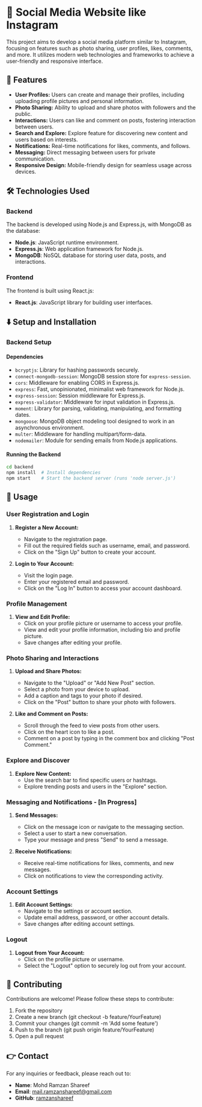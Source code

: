 # 📢 Social Media Website like Instagram

This project aims to develop a social media platform similar to Instagram, focusing on features such as photo sharing, user profiles, likes, comments, and more. It utilizes modern web technologies and frameworks to achieve a user-friendly and responsive interface.

## 🚀 Features

- **User Profiles:** Users can create and manage their profiles, including uploading profile pictures and personal information.
- **Photo Sharing:** Ability to upload and share photos with followers and the public.
- **Interactions:** Users can like and comment on posts, fostering interaction between users.
- **Search and Explore:** Explore feature for discovering new content and users based on interests.
- **Notifications:** Real-time notifications for likes, comments, and follows.
- **Messaging:** Direct messaging between users for private communication.
- **Responsive Design:** Mobile-friendly design for seamless usage across devices.

## 🛠️ Technologies Used

### Backend

The backend is developed using Node.js and Express.js, with MongoDB as the database:

- **Node.js**: JavaScript runtime environment.
- **Express.js**: Web application framework for Node.js.
- **MongoDB**: NoSQL database for storing user data, posts, and interactions.

### Frontend

The frontend is built using React.js:

- **React.js**: JavaScript library for building user interfaces.

## ⬇️ Setup and Installation

### Backend Setup

#### Dependencies

- `bcryptjs`: Library for hashing passwords securely.
- `connect-mongodb-session`: MongoDB session store for `express-session`.
- `cors`: Middleware for enabling CORS in Express.js.
- `express`: Fast, unopinionated, minimalist web framework for Node.js.
- `express-session`: Session middleware for Express.js.
- `express-validator`: Middleware for input validation in Express.js.
- `moment`: Library for parsing, validating, manipulating, and formatting dates.
- `mongoose`: MongoDB object modeling tool designed to work in an asynchronous environment.
- `multer`: Middleware for handling multipart/form-data.
- `nodemailer`: Module for sending emails from Node.js applications.

#### Running the Backend

```bash
cd backend
npm install  # Install dependencies
npm start    # Start the backend server (runs 'node server.js')
```
## 📝 Usage

### User Registration and Login

1. **Register a New Account:**
   - Navigate to the registration page.
   - Fill out the required fields such as username, email, and password.
   - Click on the "Sign Up" button to create your account.

2. **Login to Your Account:**
   - Visit the login page.
   - Enter your registered email and password.
   - Click on the "Log In" button to access your account dashboard.

### Profile Management

1. **View and Edit Profile:**
   - Click on your profile picture or username to access your profile.
   - View and edit your profile information, including bio and profile picture.
   - Save changes after editing your profile.

### Photo Sharing and Interactions

1. **Upload and Share Photos:**
   - Navigate to the "Upload" or "Add New Post" section.
   - Select a photo from your device to upload.
   - Add a caption and tags to your photo if desired.
   - Click on the "Post" button to share your photo with followers.

2. **Like and Comment on Posts:**
   - Scroll through the feed to view posts from other users.
   - Click on the heart icon to like a post.
   - Comment on a post by typing in the comment box and clicking "Post Comment."

### Explore and Discover

1. **Explore New Content:**
   - Use the search bar to find specific users or hashtags.
   - Explore trending posts and users in the "Explore" section.

### Messaging and Notifications - [In Progress]

1. **Send Messages:**
   - Click on the message icon or navigate to the messaging section.
   - Select a user to start a new conversation.
   - Type your message and press "Send" to send a message.

2. **Receive Notifications:**
   - Receive real-time notifications for likes, comments, and new messages.
   - Click on notifications to view the corresponding activity.

### Account Settings

1. **Edit Account Settings:**
   - Navigate to the settings or account section.
   - Update email address, password, or other account details.
   - Save changes after editing account settings.

### Logout

1. **Logout from Your Account:**
   - Click on the profile picture or username.
   - Select the "Logout" option to securely log out from your account.

## 🤝 Contributing

Contributions are welcome! Please follow these steps to contribute:

1. Fork the repository
2. Create a new branch (git checkout -b feature/YourFeature)
3. Commit your changes (git commit -m 'Add some feature')
4. Push to the branch (git push origin feature/YourFeature)
5. Open a pull request

## 👉 Contact

For any inquiries or feedback, please reach out to:
- **Name**: Mohd Ramzan Shareef
- **Email**: mail.ramzanshareef@gmail.com
- **GitHub**: [ramzanshareef](https://github.com/ramzanshareef)
